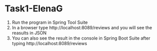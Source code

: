 # Task1-ElenaG

1. Run the program in Spring Tool Suite
2. In a browser type http://localhost:8089/reviews and  you will see the reasults in JSON 
3. You can also see the result in the console in Spring Boot Suite after typing http://localhost:8089/reviews 
